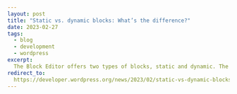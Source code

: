 ```yaml
---
layout: post
title: "Static vs. dynamic blocks: What’s the difference?"
date: 2023-02-27
tags:
  - blog
  - development
  - wordpress
excerpt:
  The Block Editor offers two types of blocks, static and dynamic. The difference between these two types of blocks comes down to how they are rendered on the front-end.
redirect_to:
  https://developer.wordpress.org/news/2023/02/static-vs-dynamic-blocks-whats-the-difference/
---
```


